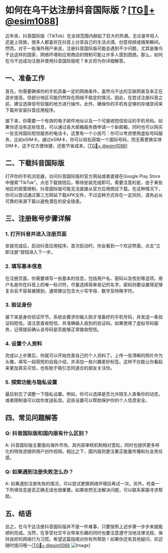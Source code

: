 # 如何在乌干达注册抖音国际版？[[TG💪+ @esim1088](https://t.me/s/esim1088)]

近年来，抖音国际版（TikTok）在全球范围内掀起了巨大的热潮。无论是年轻人还是上班族，很多人都喜欢在抖音上分享自己的生活点滴、创意视频或搞笑瞬间。然而，对于一些海外用户来说，注册抖音国际版可能会遇到不少问题，尤其是像乌干达这样的国家，网络环境和应用商店的限制可能让许多人感到困惑。那么，如何在乌干达成功注册并使用抖音国际版呢？本文将为你详细解答。

## 一、准备工作

首先，你需要确保你的手机具备一定的网络条件。虽然乌干达的互联网普及率正在逐步提高，但部分地区可能仍然存在网络不稳定的情况。因此，在尝试注册抖音之前，建议选择信号较强的地方进行操作。此外，确保你的手机有足够的存储空间来下载并安装抖音应用程序。

接下来，你需要一个有效的电子邮件地址以及一个可接收短信验证的手机号码。如果你还没有这些信息，可以通过各大邮箱服务商申请一个新邮箱，同时也可以购买一张支持国际短信服务的电话卡。这里有一个小技巧：你可以考虑使用虚拟号码服务，比如eSIM卡。通过eSIM卡，你可以轻松获取一个国际号码，而无需更换实体SIM卡，这不仅方便快捷，还能节省成本。[[TG💪+ @esim1088](https://t.me/s/esim1088)]

## 二、下载抖音国际版

打开你的手机浏览器，访问抖音国际版的官方网站或者直接在Google Play Store中搜索“TikTok”。点击下载按钮后，等待安装完成即可。需要注意的是，由于某些地区的政策限制，抖音国际版可能无法直接从官方应用商店下载。在这种情况下，你可以尝试通过第三方网站下载APK文件，不过这种方式存在一定风险，请务必从可靠的来源下载以避免潜在的安全隐患。

## 三、注册账号步骤详解

### 1. 打开抖音并进入注册页面

安装完成后，启动抖音应用程序。首次启动时，你会看到一个欢迎界面，点击“立即注册”按钮进入下一步。

### 2. 填写基本信息

在注册页面，你需要填写一些基本的信息，包括用户名、密码以及性别等选项。用户名是你在抖音上的唯一标识符，尽量选择简单易记的名字。密码则要设置得足够复杂且不容易被猜到，通常建议包含大小写字母、数字及特殊字符。

### 3. 验证身份

接下来是身份验证环节。系统会要求你输入刚才准备好的手机号码，并发送一条验证码短信。请注意查收短信，并准确输入收到的验证码。如果使用了虚拟号码服务，记得提前确认该号码是否能够正常接收短信。

### 4. 设置个人资料

完成以上步骤后，你就可以开始完善自己的个人资料了。上传一张清晰的照片作为头像，填写一段简短的自我介绍，并添加一些兴趣爱好标签。这样不仅能让你看起来更加真实可信，也有助于吸引志同道合的朋友关注你。

### 5. 探索功能与隐私设置

最后别忘了调整一下隐私设置。例如，你可以选择是否允许陌生人查看你的动态，或者限制谁可以给你发送私信。这些设置可以帮助保护你的个人信息安全。

## 四、常见问题解答

### Q: 抖音国际版和国内版有什么区别？
A: 抖音国际版主要面向海外市场，其内容审核机制相对宽松，同时也提供更多样化的特效滤镜供用户创作视频。相比之下，国内版则更注重正能量传播和社会责任感。

### Q: 如果遇到注册失败怎么办？
A: 如果遇到注册失败的情况，可以尝试更换网络环境后再试一次。另外，检查一下所填信息是否正确无误也很重要。如果依然无法解决问题，可以联系客服寻求帮助。

## 五、结语

总之，在乌干达注册抖音国际版并不是一件难事，只要按照上述步骤一步步来就能顺利完成。当然，在享受社交平台带来乐趣的同时也要注意遵守当地法律法规，保持良好的网络行为习惯。希望这篇指南对你有所帮助！如果你还有其他疑问，欢迎随时提问哦～[[TG💪+ @esim1088](https://t.me/s/esim1088) ![Image](https://i.postimg.cc/4NQfJmqS/Snipaste-2025-05-13-00-14-12.png)]
